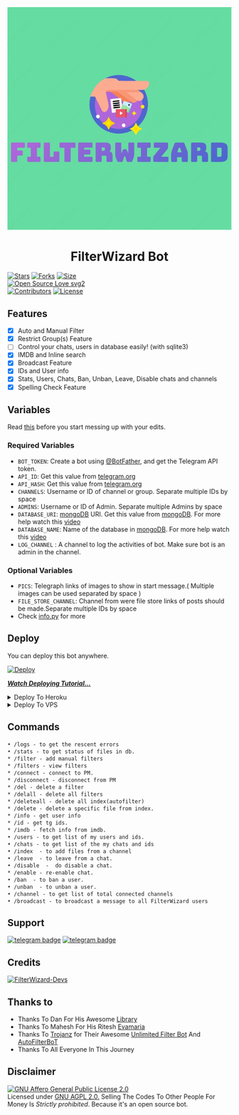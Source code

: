 <p align="center">
  <img src="assets/filterwizard.png" alt="FilterWizard Logo">
</p>
<h1 align="center">
  <b>FilterWizard Bot</b>
</h1>


[![Stars](https://img.shields.io/github/stars/kaizensoftware/FilterWizard?style=flat-square&color=yellow)](https://github.com/kaizensoftware/FilterWizard/stargazers)
[![Forks](https://img.shields.io/github/forks/kaizensoftware/FilterWizard?style=flat-square&color=orange)](https://github.com/kaizensoftware/FilterWizard/fork)
[![Size](https://img.shields.io/github/repo-size/kaizensoftware/FilterWizard?style=flat-square&color=green)](https://github.com/kaizensoftware/FilterWizard/)   
[![Open Source Love svg2](https://badges.frapsoft.com/os/v2/open-source.svg?v=103)](https://github.com/kaizensoftware/FilterWizard)   
[![Contributors](https://img.shields.io/github/contributors/kaizensoftware/FilterWizard?style=flat-square&color=green)](https://github.com/kaizensoftware/FilterWizard/graphs/contributors)
[![License](https://img.shields.io/badge/License-AGPL-blue)](https://github.com/kaizensoftware/FilterWizard/blob/main/LICENSE)


## Features

- [x] Auto and Manual Filter
- [x] Restrict Group(s) Feature
- [ ] Control your chats, users in database easily! (with sqlite3)
- [x] IMDB and Inline search
- [x] Broadcast Feature
- [x] IDs and User info 
- [x] Stats, Users, Chats, Ban, Unban, Leave, Disable chats and channels
- [x] Spelling Check Feature

## Variables

Read [this](https://telegram.dog/birmuhendisinkanallari) before you start messing up with your edits.

### Required Variables
* `BOT_TOKEN`: Create a bot using [@BotFather](https://telegram.dog/BotFather), and get the Telegram API token.
* `API_ID`: Get this value from [telegram.org](https://my.telegram.org/apps)
* `API_HASH`: Get this value from [telegram.org](https://my.telegram.org/apps)
* `CHANNELS`: Username or ID of channel or group. Separate multiple IDs by space
* `ADMINS`: Username or ID of Admin. Separate multiple Admins by space
* `DATABASE_URI`: [mongoDB](https://www.mongodb.com) URI. Get this value from [mongoDB](https://www.mongodb.com). For more help watch this [video](https://youtu.be/1G1XwEOnxxo)
* `DATABASE_NAME`: Name of the database in [mongoDB](https://www.mongodb.com). For more help watch this [video](https://youtu.be/Miajl2amrKo)
* `LOG_CHANNEL` : A channel to log the activities of bot. Make sure bot is an admin in the channel.
### Optional Variables
* `PICS`: Telegraph links of images to show in start message.( Multiple images can be used separated by space )
* `FILE_STORE_CHANNEL`: Channel from were file store links of posts should be made.Separate multiple IDs by space
* Check [info.py](https://github.com/kaizensoftware/FilterWizard/blob/master/info.py) for more


## Deploy
You can deploy this bot anywhere.

[![Deploy](https://cdn.scalingo.com/deploy/button.svg)](https://dashboard.scalingo.com/create/app?source=https://github.com/kaizensoftware/FilterWizard)


<i>**[Watch Deploying Tutorial...](https://youtu.be/Miajl2amrKo)**</i>

<details><summary>Deploy To Heroku</summary>
<p>
<br>
<a href="https://telegram.dog/XTZ_HerokuBot?start=QU0tUk9CT1RTL0V2YU1hcmlhIG1haW4">
  <img src="https://www.herokucdn.com/deploy/button.svg" alt="Deploy">
</a>
</p>
</details>

<details><summary>Deploy To VPS</summary>
<p>
<pre>
git clone https://github.com/kaizensoftware/FilterWizard
# Install Packages
pip3 install -U -r requirements.txt
Edit info.py with variables as given below then run bot
python3 bot.py
</pre>
</p>
</details>


## Commands
```
• /logs - to get the rescent errors
• /stats - to get status of files in db.
* /filter - add manual filters
* /filters - view filters
* /connect - connect to PM.
* /disconnect - disconnect from PM
* /del - delete a filter
* /delall - delete all filters
* /deleteall - delete all index(autofilter)
* /delete - delete a specific file from index.
* /info - get user info
* /id - get tg ids.
* /imdb - fetch info from imdb.
• /users - to get list of my users and ids.
• /chats - to get list of the my chats and ids 
• /index  - to add files from a channel
• /leave  - to leave from a chat.
• /disable  -  do disable a chat.
* /enable - re-enable chat.
• /ban  - to ban a user.
• /unban  - to unban a user.
• /channel - to get list of total connected channels
• /broadcast - to broadcast a message to all FilterWizard users
```
## Support
[![telegram badge](https://img.shields.io/badge/Telegram-Bot-30302f?style=flat&logo=telegram)](https://telegram.dog/bmkdestekhattibot)
[![telegram badge](https://img.shields.io/badge/Telegram-Channel-30302f?style=flat&logo=telegram)](https://telegram.dog/birmuhendisinkanallari)

## Credits 
[![FilterWizard-Devs](https://img.shields.io/static/v1?label=FilterWizard&message=devs&color=critical)](https://telegram.dog/cinarmecnun)


## Thanks to 
 - Thanks To Dan For His Awesome [Library](https://github.com/pyrogram/pyrogram)
 - Thanks To Mahesh For His Ritesh [Evamaria](https://github.com/ritheshrkrm)
 - Thanks To [Trojanz](https://github.com/trojanzhex) for Their Awesome [Unlimited Filter Bot](https://github.com/TroJanzHEX/Unlimited-Filter-Bot) And [AutoFilterBoT](https://github.com/trojanzhex/auto-filter-bot)
 - Thanks To All Everyone In This Journey

## Disclaimer
[![GNU Affero General Public License 2.0](https://www.gnu.org/graphics/agplv3-155x51.png)](https://www.gnu.org/licenses/agpl-3.0.en.html#header)    
Licensed under [GNU AGPL 2.0.](https://github.com/kaizensoftware/FilterWizard/blob/master/LICENSE)
Selling The Codes To Other People For Money Is *Strictly prohibited*. Because it's an open source bot.
